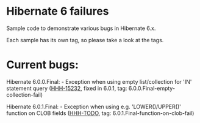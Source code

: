 # Hibernate 6 failures
Sample code to demonstrate various bugs in Hibernate 6.x.

Each sample has its own tag, so please take a look at the tags.

# Current bugs:

Hibernate 6.0.0.Final:
	- Exception when using empty list/collection for 'IN' statement query ([HHH-15232](https://hibernate.atlassian.net/browse/HHH-15232), fixed in 6.0.1, tag: 6.0.0.Final-empty-collection-fail)

Hibernate 6.0.1.Final:
	- Exception when using e.g. 'LOWER()/UPPER()' function on CLOB fields ([HHH-TODO](https://hibernate.atlassian.net/browse/HHH-TODO), tag: 6.0.1.Final-function-on-clob-fail)
